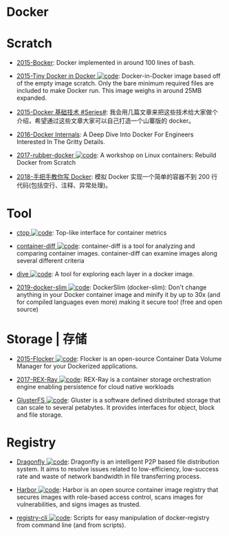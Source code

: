 # Docker

# Scratch

- [2015-Bocker](https://github.com/p8952/bocker): Docker implemented in around 100 lines of bash.

- [2015-Tiny Docker in Docker ![code](https://martrix-usa.oss-accelerate.aliyuncs.com/logo/code.svg)](https://github.com/rancher/docker-from-scratch): Docker-in-Docker image based off of the empty image scratch. Only the bare minimum required files are included to make Docker run. This image weighs in around 25MB expanded.

- [2015-Docker 基础技术 #Series#](https://coolshell.cn/articles/17010.html): 我会用几篇文章来把这些技术给大家做个介绍，希望通过这些文章大家可以自己打造一个山寨版的 docker。

- [2016-Docker Internals](http://docker-saigon.github.io/post/Docker-Internals/): A Deep Dive Into Docker For Engineers Interested In The Gritty Details.

- [2017-rubber-docker ![code](https://martrix-usa.oss-accelerate.aliyuncs.com/logo/code.svg)](https://github.com/Fewbytes/rubber-docker): A workshop on Linux containers: Rebuild Docker from Scratch

- [2018-手把手教你写 Docker](https://parg.co/UvM): 模拟 Docker 实现一个简单的容器不到 200 行代码(包括空行、注释、异常处理)。

# Tool

- [ctop ![code](https://martrix-usa.oss-accelerate.aliyuncs.com/logo/code.svg)](https://github.com/bcicen/ctop): Top-like interface for container metrics

- [container-diff ![code](https://martrix-usa.oss-accelerate.aliyuncs.com/logo/code.svg)](https://github.com/GoogleCloudPlatform/container-diff): container-diff is a tool for analyzing and comparing container images. container-diff can examine images along several different criteria

- [dive ![code](https://martrix-usa.oss-accelerate.aliyuncs.com/logo/code.svg)](https://github.com/wagoodman/dive): A tool for exploring each layer in a docker image.

- [2019-docker-slim ![code](https://martrix-usa.oss-accelerate.aliyuncs.com/logo/code.svg)](https://github.com/docker-slim/docker-slim): DockerSlim (docker-slim): Don't change anything in your Docker container image and minify it by up to 30x (and for compiled languages even more) making it secure too! (free and open source)

# Storage | 存储

- [2015-Flocker ![code](https://martrix-usa.oss-accelerate.aliyuncs.com/logo/code.svg)](https://github.com/ClusterHQ/flocker): Flocker is an open-source Container Data Volume Manager for your Dockerized applications.

- [2017-REX-Ray ![code](https://martrix-usa.oss-accelerate.aliyuncs.com/logo/code.svg)](https://github.com/thecodeteam/rexray): REX-Ray is a container storage orchestration engine enabling persistence for cloud native workloads

- [GlusterFS ![code](https://martrix-usa.oss-accelerate.aliyuncs.com/logo/code.svg)](https://github.com/gluster/glusterfs): Gluster is a software defined distributed storage that can scale to several petabytes. It provides interfaces for object, block and file storage.

# Registry

- [Dragonfly ![code](https://martrix-usa.oss-accelerate.aliyuncs.com/logo/code.svg)](https://github.com/alibaba/Dragonfly): Dragonfly is an intelligent P2P based file distribution system. It aims to resolve issues related to low-efficiency, low-success rate and waste of network bandwidth in file transferring process.

- [Harbor ![code](https://martrix-usa.oss-accelerate.aliyuncs.com/logo/code.svg)](https://goharbor.io/): Harbor is an open source container image registry that secures images with role-based access control, scans images for vulnerabilities, and signs images as trusted.

- [registry-cli ![code](https://martrix-usa.oss-accelerate.aliyuncs.com/logo/code.svg)](https://github.com/andrey-pohilko/registry-cli): Scripts for easy manipulation of docker-registry from command line (and from scripts).

